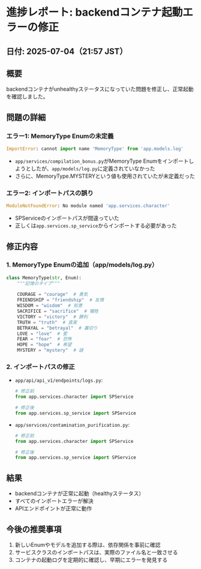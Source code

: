 # 進捗レポート: backendコンテナ起動エラーの修正

## 日付: 2025-07-04（21:57 JST）

## 概要
backendコンテナがunhealthyステータスになっていた問題を修正し、正常起動を確認しました。

## 問題の詳細

### エラー1: MemoryType Enumの未定義
```python
ImportError: cannot import name 'MemoryType' from 'app.models.log'
```
- `app/services/compilation_bonus.py`がMemoryType Enumをインポートしようとしたが、`app/models/log.py`に定義されていなかった
- さらに、MemoryType.MYSTERYという値も使用されていたが未定義だった

### エラー2: インポートパスの誤り
```python
ModuleNotFoundError: No module named 'app.services.character'
```
- SPServiceのインポートパスが間違っていた
- 正しくは`app.services.sp_service`からインポートする必要があった

## 修正内容

### 1. MemoryType Enumの追加（app/models/log.py）
```python
class MemoryType(str, Enum):
    """記憶のタイプ"""
    
    COURAGE = "courage"  # 勇気
    FRIENDSHIP = "friendship"  # 友情
    WISDOM = "wisdom"  # 知恵
    SACRIFICE = "sacrifice"  # 犠牲
    VICTORY = "victory"  # 勝利
    TRUTH = "truth"  # 真実
    BETRAYAL = "betrayal"  # 裏切り
    LOVE = "love"  # 愛
    FEAR = "fear"  # 恐怖
    HOPE = "hope"  # 希望
    MYSTERY = "mystery"  # 謎
```

### 2. インポートパスの修正
- `app/api/api_v1/endpoints/logs.py`:
  ```python
  # 修正前
  from app.services.character import SPService
  
  # 修正後
  from app.services.sp_service import SPService
  ```

- `app/services/contamination_purification.py`:
  ```python
  # 修正前
  from app.services.character import SPService
  
  # 修正後
  from app.services.sp_service import SPService
  ```

## 結果
- backendコンテナが正常に起動（healthyステータス）
- すべてのインポートエラーが解決
- APIエンドポイントが正常に動作

## 今後の推奨事項
1. 新しいEnumやモデルを追加する際は、依存関係を事前に確認
2. サービスクラスのインポートパスは、実際のファイル名と一致させる
3. コンテナの起動ログを定期的に確認し、早期にエラーを発見する
